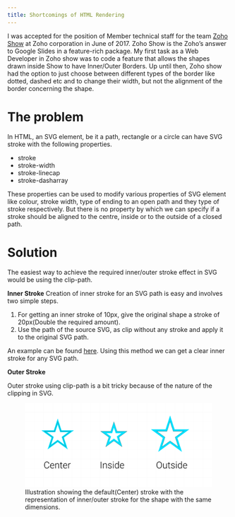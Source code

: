 ```yaml
---
title: Shortcomings of HTML Rendering
---
```


I was accepted for the position of Member technical staff for the team <a href="https://show.zoho.com/">Zoho Show</a> at Zoho corporation in June of 2017. Zoho Show is the Zoho’s answer to Google Slides in a feature-rich package. My first task as a Web Developer in Zoho show was to code a feature that allows the shapes drawn inside Show to have Inner/Outer Borders. Up until then, Zoho show had the option to just choose between different types of the border like dotted, dashed etc and to change their width, but not the alignment of the border concerning the shape.

# The problem

In HTML, an SVG element, be it a path, rectangle or a circle can have SVG stroke with the following properties.

- stroke
- stroke-width
- stroke-linecap
- stroke-dasharray

These properties can be used to modify various properties of SVG element like colour, stroke width, type of ending to an open path and they type of stroke respectively. But there is no property by which we can specify if a stroke should be aligned to the centre, inside or to the outside of a closed path.

# Solution

The easiest way to achieve the required inner/outer stroke effect in SVG would be using the clip-path.

**Inner Stroke** 
Creation of inner stroke for an SVG path is easy and involves two simple steps.

1. For getting an inner stroke of 10px, give the original shape a stroke of 20px(Double the required amount).
2. Use the path of the source SVG, as clip without any stroke and apply it to the original SVG path.

An example can be found <a href="https://codepen.io/wireshark47/pen/YzPwVrm">here</a>. Using this method we can get a clear inner stroke for any SVG path.

**Outer Stroke**

Outer stroke using clip-path is a bit tricky because of the nature of the clipping in SVG.



<figure>
    <img src="/assets/stroke_types.png"  alt="Different stroke representation">
    <figcaption>Illustration showing the default(Center) stroke with the representation of inner/outer stroke for the shape with the same dimensions.<figcaption>
<figure>    
		
